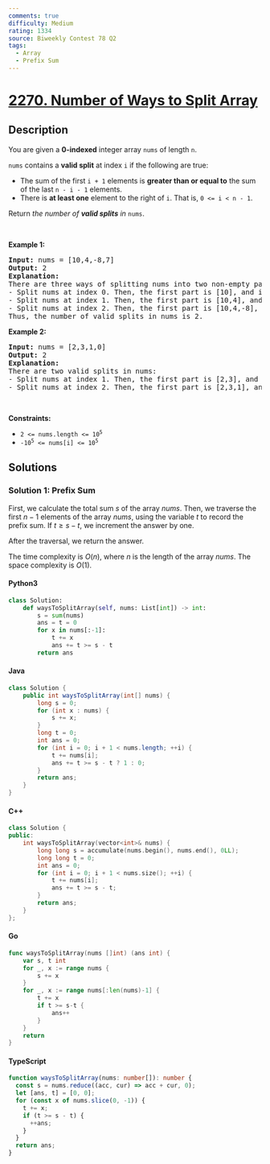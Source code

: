 ```yaml
---
comments: true
difficulty: Medium
rating: 1334
source: Biweekly Contest 78 Q2
tags:
  - Array
  - Prefix Sum
---
```


<!-- problem:start -->

# [2270. Number of Ways to Split Array](https://leetcode.com/problems/number-of-ways-to-split-array)


## Description

<!-- description:start -->

<p>You are given a <strong>0-indexed</strong> integer array <code>nums</code> of length <code>n</code>.</p>

<p><code>nums</code> contains a <strong>valid split</strong> at index <code>i</code> if the following are true:</p>

<ul>
	<li>The sum of the first <code>i + 1</code> elements is <strong>greater than or equal to</strong> the sum of the last <code>n - i - 1</code> elements.</li>
	<li>There is <strong>at least one</strong> element to the right of <code>i</code>. That is, <code>0 &lt;= i &lt; n - 1</code>.</li>
</ul>

<p>Return <em>the number of <strong>valid splits</strong> in</em> <code>nums</code>.</p>

<p>&nbsp;</p>
<p><strong class="example">Example 1:</strong></p>

<pre>
<strong>Input:</strong> nums = [10,4,-8,7]
<strong>Output:</strong> 2
<strong>Explanation:</strong> 
There are three ways of splitting nums into two non-empty parts:
- Split nums at index 0. Then, the first part is [10], and its sum is 10. The second part is [4,-8,7], and its sum is 3. Since 10 &gt;= 3, i = 0 is a valid split.
- Split nums at index 1. Then, the first part is [10,4], and its sum is 14. The second part is [-8,7], and its sum is -1. Since 14 &gt;= -1, i = 1 is a valid split.
- Split nums at index 2. Then, the first part is [10,4,-8], and its sum is 6. The second part is [7], and its sum is 7. Since 6 &lt; 7, i = 2 is not a valid split.
Thus, the number of valid splits in nums is 2.
</pre>

<p><strong class="example">Example 2:</strong></p>

<pre>
<strong>Input:</strong> nums = [2,3,1,0]
<strong>Output:</strong> 2
<strong>Explanation:</strong> 
There are two valid splits in nums:
- Split nums at index 1. Then, the first part is [2,3], and its sum is 5. The second part is [1,0], and its sum is 1. Since 5 &gt;= 1, i = 1 is a valid split. 
- Split nums at index 2. Then, the first part is [2,3,1], and its sum is 6. The second part is [0], and its sum is 0. Since 6 &gt;= 0, i = 2 is a valid split.
</pre>

<p>&nbsp;</p>
<p><strong>Constraints:</strong></p>

<ul>
	<li><code>2 &lt;= nums.length &lt;= 10<sup>5</sup></code></li>
	<li><code>-10<sup>5</sup> &lt;= nums[i] &lt;= 10<sup>5</sup></code></li>
</ul>

<!-- description:end -->

## Solutions

<!-- solution:start -->

### Solution 1: Prefix Sum

First, we calculate the total sum $s$ of the array $\textit{nums}$. Then, we traverse the first $n-1$ elements of the array $\textit{nums}$, using the variable $t$ to record the prefix sum. If $t \geq s - t$, we increment the answer by one.

After the traversal, we return the answer.

The time complexity is $O(n)$, where $n$ is the length of the array $\textit{nums}$. The space complexity is $O(1)$.

<!-- tabs:start -->

#### Python3

```python
class Solution:
    def waysToSplitArray(self, nums: List[int]) -> int:
        s = sum(nums)
        ans = t = 0
        for x in nums[:-1]:
            t += x
            ans += t >= s - t
        return ans
```

#### Java

```java
class Solution {
    public int waysToSplitArray(int[] nums) {
        long s = 0;
        for (int x : nums) {
            s += x;
        }
        long t = 0;
        int ans = 0;
        for (int i = 0; i + 1 < nums.length; ++i) {
            t += nums[i];
            ans += t >= s - t ? 1 : 0;
        }
        return ans;
    }
}
```

#### C++

```cpp
class Solution {
public:
    int waysToSplitArray(vector<int>& nums) {
        long long s = accumulate(nums.begin(), nums.end(), 0LL);
        long long t = 0;
        int ans = 0;
        for (int i = 0; i + 1 < nums.size(); ++i) {
            t += nums[i];
            ans += t >= s - t;
        }
        return ans;
    }
};
```

#### Go

```go
func waysToSplitArray(nums []int) (ans int) {
	var s, t int
	for _, x := range nums {
		s += x
	}
	for _, x := range nums[:len(nums)-1] {
		t += x
		if t >= s-t {
			ans++
		}
	}
	return
}
```

#### TypeScript

```ts
function waysToSplitArray(nums: number[]): number {
  const s = nums.reduce((acc, cur) => acc + cur, 0);
  let [ans, t] = [0, 0];
  for (const x of nums.slice(0, -1)) {
    t += x;
    if (t >= s - t) {
      ++ans;
    }
  }
  return ans;
}
```

<!-- tabs:end -->

<!-- solution:end -->

<!-- problem:end -->
